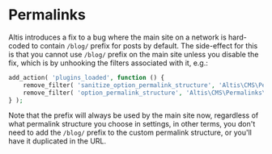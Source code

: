 # Permalinks

Altis introduces a fix to a bug where the main site on a network is hard-coded to contain `/blog/` prefix for posts by default. The
side-effect for this is that you cannot use `/blog/` prefix on the main site unless you disable the fix, which is by unhooking the
filters associated with it, e.g.:

```php
add_action( 'plugins_loaded', function () {
    remove_filter( 'sanitize_option_permalink_structure', 'Altis\CMS\Permalinks\remove_blog_prefix' );
    remove_filter( 'option_permalink_structure', 'Altis\CMS\Permalinks\remove_blog_prefix' );
} );
```

Note that the prefix will always be used by the main site now, regardless of what permalink structure you choose in settings, in
other terms, you don't need to add the `/blog/` prefix to the custom permalink structure, or you'll have it duplicated in the URL.

